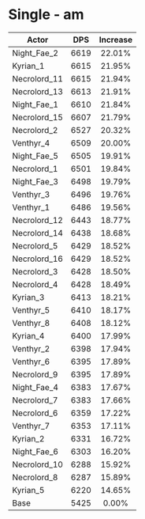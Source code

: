 # Single - am
| Actor | DPS | Increase |
|---|:---:|:---:|
|Night_Fae_2|6619|22.01%|
|Kyrian_1|6615|21.95%|
|Necrolord_11|6615|21.94%|
|Necrolord_13|6613|21.91%|
|Night_Fae_1|6610|21.84%|
|Necrolord_15|6607|21.79%|
|Necrolord_2|6527|20.32%|
|Venthyr_4|6509|20.00%|
|Night_Fae_5|6505|19.91%|
|Necrolord_1|6501|19.84%|
|Night_Fae_3|6498|19.79%|
|Venthyr_3|6496|19.76%|
|Venthyr_1|6486|19.56%|
|Necrolord_12|6443|18.77%|
|Necrolord_14|6438|18.68%|
|Necrolord_5|6429|18.52%|
|Necrolord_16|6429|18.52%|
|Necrolord_3|6428|18.50%|
|Necrolord_4|6428|18.49%|
|Kyrian_3|6413|18.21%|
|Venthyr_5|6410|18.17%|
|Venthyr_8|6408|18.12%|
|Kyrian_4|6400|17.99%|
|Venthyr_2|6398|17.94%|
|Venthyr_6|6395|17.89%|
|Necrolord_9|6395|17.89%|
|Night_Fae_4|6383|17.67%|
|Necrolord_7|6383|17.66%|
|Necrolord_6|6359|17.22%|
|Venthyr_7|6353|17.11%|
|Kyrian_2|6331|16.72%|
|Night_Fae_6|6303|16.20%|
|Necrolord_10|6288|15.92%|
|Necrolord_8|6287|15.89%|
|Kyrian_5|6220|14.65%|
|Base|5425|0.00%|
